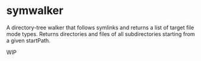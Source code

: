 # symwalker
A directory-tree walker that follows symlinks and returns a list of target file mode types. Returns directories
and files of all subdirectories starting from a given startPath.

WIP